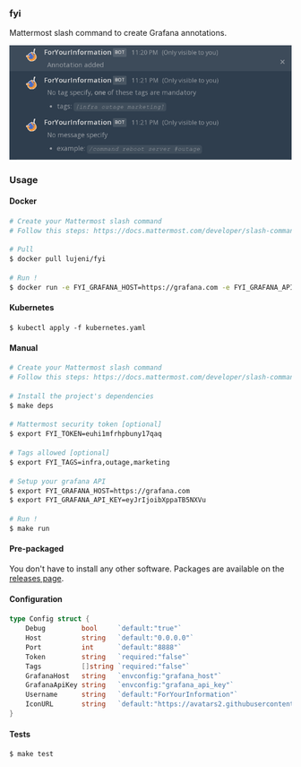 ### fyi
Mattermost slash command to create Grafana annotations.

![example](https://raw.githubusercontent.com/Lujeni/fyi/master/example.png)

### Usage
#### Docker
```bash
# Create your Mattermost slash command
# Follow this steps: https://docs.mattermost.com/developer/slash-commands.html

# Pull
$ docker pull lujeni/fyi

# Run !
$ docker run -e FYI_GRAFANA_HOST=https://grafana.com -e FYI_GRAFANA_API_KEY=eyJrIjoibXppaTB5NXVu --rm -it lujeni/fyi
```

#### Kubernetes
```
$ kubectl apply -f kubernetes.yaml
```

#### Manual
```bash
# Create your Mattermost slash command
# Follow this steps: https://docs.mattermost.com/developer/slash-commands.html

# Install the project's dependencies
$ make deps

# Mattermost security token [optional]
$ export FYI_TOKEN=euhi1mfrhpbuny17qaq

# Tags allowed [optional]
$ export FYI_TAGS=infra,outage,marketing

# Setup your grafana API
$ export FYI_GRAFANA_HOST=https://grafana.com
$ export FYI_GRAFANA_API_KEY=eyJrIjoibXppaTB5NXVu

# Run !
$ make run
```

#### Pre-packaged
You don't have to install any other software.
Packages are available on the [releases page](http://github.com/Lujeni/fyi/releases).

#### Configuration
```go
type Config struct {
	Debug         bool     `default:"true"`
	Host          string   `default:"0.0.0.0"`
	Port          int      `default:"8888"`
	Token         string   `required:"false"`
	Tags          []string `required:"false"`
	GrafanaHost   string   `envconfig:"grafana_host"`
	GrafanaApiKey string   `envconfig:"grafana_api_key"`
	Username      string   `default:"ForYourInformation"`
	IconURL       string   `default:"https://avatars2.githubusercontent.com/u/757902?s=460&v=4"`
}
```

#### Tests
```bash
$ make test
```

